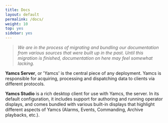 ```yaml
---
title: Docs
layout: default
permalink: /docs/
weight: 10
top: yes
sidebar: yes
---
```


> _We are in the process of migrating and bundling our documentation from various sources that were built up in the past. Until this migration is finished, documentation on here may feel somewhat lacking._

**Yamcs Server**, or 'Yamcs' is the central piece of any deployment. Yamcs is responsible for acquiring, processing and dispatching data to clients via different protocols.

**Yamcs Studio** is a rich desktop client for use with Yamcs, the server. In its default configuration, it includes support for authoring and running operator displays, and comes bundled with various built-in displays that highlight different aspects of Yamcs (Alarms, Events, Commanding, Archive playbacks, etc.).
